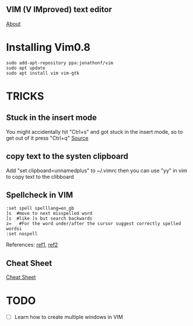 VIM (V IMproved) text editor 
---

[About](https://vim.sourceforge.io/about.php)


# Installing Vim0.8

```
sudo add-apt-repository ppa:jonathonf/vim
sudo apt update
sudo apt install vim vim-gtk
```

# TRICKS

## Stuck in the insert mode
You might accidentally hit "Ctrl+s" and got stuck in the insert mode, 
so to get out of it press "Ctrl+q"
[Source](https://superuser.com/questions/129900/vim-stuck-in-insert-mode)


## copy text to the systen clipboard
Add "set clipboard=unnamedplus" to ~/.vimrc then
you can use "yy" in vim to copy text to the clibboard 


## Spellcheck in VIM 
```
:set spell spelllang=en_gb
]s  #move to next misspelled word
[s  #like ]s but search backwards
z=   #For the word under/after the cursor suggest correctly spelled wordsi
:set nospell
```

References: [ref1](https://www.linux.com/learn/using-spell-checking-vim), 
[ref2](http://vimdoc.sourceforge.net/htmldoc/spell.html)

## Cheat Sheet

[Cheat Sheet](http://overapi.com/static/cs/vim-cheat-sheet-full.png)



# TODO
- [ ] Learn how to create multiple windows in VIM


